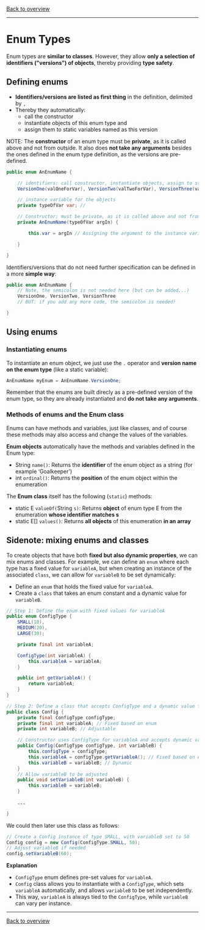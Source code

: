 [Back to overview](./00_Java_SyntaxGuide.md)

---
# Enum Types

Enum types are **similar to classes**. However, they allow **only a selection of identifiers ("versions") of objects**, thereby providing **type safety**.


## Defining enums

- **Identifiers/versions are listed as first thing** in the definition, delimited by `,`
- Thereby they automatically:
    - call the constructor
    - instantiate objects of this enum type and
    - assign them to static variables named as this version

NOTE: The **constructor** of an enum type must be **private**, as it is called above and not from outside. It also does **not take any arguments** besides the ones defined in the enum type definition, as the versions are pre-defined.

```java
public enum AnEnumName {

    // identifiers: call constructor, instantiate objects, assign to static variables
    VersionOne(valOneForVar), VersionTwo(valTwoForVar), VersionThree(valThreeForVar);

    // instance variable for the objects
    private typeOfVar var; // 

    // Constructor; must be private, as it is called above and not from outside
    private AnEnumName(typeOfVar argIn) {

        this.var = argIn // Assigning the argument to the instance variable

    }

}

```

Identifiers/versions that do not need further specification can be defined in a more **simple way**:

```java
public enum AnEnumName {
    // Note, the semicolon is not needed here (but can be added...)
    VersionOne, VersionTwo, VersionThree 
    // BUT: if you add any more code, the semicolon is needed!

}
```


## Using enums

### Instantiating enums

To instantiate an enum object, we just use the `.` operator and **version name on the enum type** (like a static variable):

```java
AnEnumName myEnum = AnEnumName.VersionOne;
```

Remember that the enums are built direcly as a pre-defined version of the enum type, so they are already instantiated and **do not take any arguments**.


### Methods of enums and the Enum class

Enums can have methods and variables, just like classes, and of course these methods may also access and change the values of the variables.

**Enum objects** automatically have the methods and variables defined in the Enum type:

- String `name()`: Returns the **identifier** of the enum object as a string (for example ‘Goalkeeper’)
- int `ordinal()`: Returns the **position** of the enum object within the enumeration

The **Enum class** itself has the following (`static`) methods:

- static E `valueOf(`String `s)`: Returns **object** of enum type E from the enumeration **whose identifier matches s**
- static E[] `values()`: Returns **all objects** of this enumeration **in an array**


<div style="page-break-before: always;"></div>

## Sidenote: mixing enums and classes

To create objects that have both **fixed but also dynamic properties**, we can mix enums and classes. For example, we can define an `enum` where each type has a fixed value for `variableA`, but when creating an instance of the associated `class`, we can allow for `variableB` to be set dynamically:

- Define an `enum` that holds the fixed value for `variableA`.
- Create a `class` that takes an enum constant and a dynamic value for `variableB`.


```java
// Step 1: Define the enum with fixed values for variableA
public enum ConfigType {
    SMALL(10),
    MEDIUM(20),
    LARGE(30);

    private final int variableA;

    ConfigType(int variableA) {
        this.variableA = variableA;
    }

    public int getVariableA() {
        return variableA;
    }
}

// Step 2: Define a class that accepts ConfigType and a dynamic value for variableB
public class Config {
    private final ConfigType configType;
    private final int variableA; // Fixed based on enum
    private int variableB; // Adjustable

    // Constructor uses ConfigType for variableA and accepts dynamic variableB
    public Config(ConfigType configType, int variableB) {
        this.configType = configType;
        this.variableA = configType.getVariableA(); // Fixed based on enum
        this.variableB = variableB; // Dynamic
    }
    // Allow variableB to be adjusted
    public void setVariableB(int variableB) {
        this.variableB = variableB;
    }
    
    ...

}
```

We could then later use this class as follows:

```java
// Create a Config instance of type SMALL, with variableB set to 50
Config config = new Config(ConfigType.SMALL, 50);
// Adjust variableB if needed
config.setVariableB(60);
```

**Explanation**

- `ConfigType` enum defines pre-set values for `variableA`.
- `Config` class allows you to instantiate with a `ConfigType`, which sets `variableA` automatically, and allows `variableB` to be set independently.
- This way, `variableA` is always tied to the `ConfigType`, while `variableB` can vary per instance.

---

[Back to overview](./00_Java_SyntaxGuide.md)
